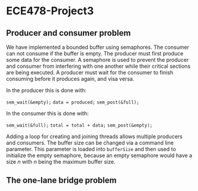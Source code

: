 # ECE478-Project3

## Producer and consumer problem

We have implemented a bounded buffer using semaphores. The consumer can not consume if the buffer is empty. The producer must first produce some data for the consumer. A semaphore is used to prevent the producer and consumer from interfering with one another while their critical sections are being executed. A producer must wait for the consumer to finish consuming before it produces again, and visa versa.

In the producer this is done with:

`sem_wait(&empty);`
`data = produced;`
`sem_post(&full);`

In the consumer this is done with:

`sem_wait(&full);`
`total = total + data;`
`sem_post(&empty);`

Adding a loop for creating and joining threads allows multiple producers and consumers. The buffer size can be changed via a command line parameter. This parameter is loaded into `bufferSize` and then used to initialize the empty semaphore, because an empty semaphore would have a size *n* with *n* being the maximum buffer size.

## The one-lane bridge problem
